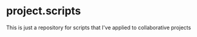 # project.scripts

This is just a repository for scripts that I've applied to collaborative projects
